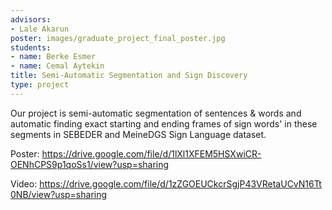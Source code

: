 ```yaml
---
advisors:
- Lale Akarun
poster: images/graduate_project_final_poster.jpg
students:
- name: Berke Esmer
- name: Cemal Aytekin
title: Semi-Automatic Segmentation and Sign Discovery
type: project
---
```


Our project is semi-automatic segmentation of sentences &amp; words and automatic finding exact starting and ending frames of sign words&#39; in these segments in SEBEDER and MeineDGS Sign Language dataset.


Poster: <https://drive.google.com/file/d/1lXl1XFEM5HSXwiCR-OENhCPS9p1qoSs1/view?usp=sharing>


Video: <https://drive.google.com/file/d/1zZGOEUCkcrSgjP43VRetaUCvN16Tt0NB/view?usp=sharing>